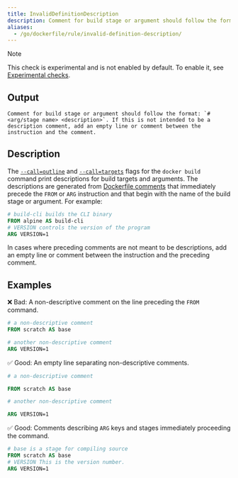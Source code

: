 ```yaml
---
title: InvalidDefinitionDescription
description: Comment for build stage or argument should follow the format: `# <arg/stage name> <description>`. If this is not intended to be a description comment, add an empty line or comment between the instruction and the comment.
aliases:
  - /go/dockerfile/rule/invalid-definition-description/
---
```


> [!NOTE]
> This check is experimental and is not enabled by default. To enable it, see
> [Experimental checks](https://docs.docker.com/go/build-checks-experimental/).

## Output

```text
Comment for build stage or argument should follow the format: `# <arg/stage name> <description>`. If this is not intended to be a description comment, add an empty line or comment between the instruction and the comment.
```

## Description

The [`--call=outline`](https://docs.docker.com/reference/cli/docker/buildx/build/#call-outline)
and [`--call=targets`](https://docs.docker.com/reference/cli/docker/buildx/build/#call-outline)
flags for the `docker build` command print descriptions for build targets and arguments.
The descriptions are generated from [Dockerfile comments](https://docs.docker.com/reference/cli/docker/buildx/build/#descriptions)
that immediately precede the `FROM` or `ARG` instruction
and that begin with the name of the build stage or argument.
For example:

```dockerfile
# build-cli builds the CLI binary
FROM alpine AS build-cli
# VERSION controls the version of the program
ARG VERSION=1
```

In cases where preceding comments are not meant to be descriptions,
add an empty line or comment between the instruction and the preceding comment.

## Examples

❌ Bad: A non-descriptive comment on the line preceding the `FROM` command.

```dockerfile
# a non-descriptive comment
FROM scratch AS base

# another non-descriptive comment
ARG VERSION=1
```

✅ Good: An empty line separating non-descriptive comments.

```dockerfile
# a non-descriptive comment

FROM scratch AS base

# another non-descriptive comment

ARG VERSION=1
```

✅ Good: Comments describing `ARG` keys and stages immediately proceeding the command.

```dockerfile
# base is a stage for compiling source
FROM scratch AS base
# VERSION This is the version number.
ARG VERSION=1
```

